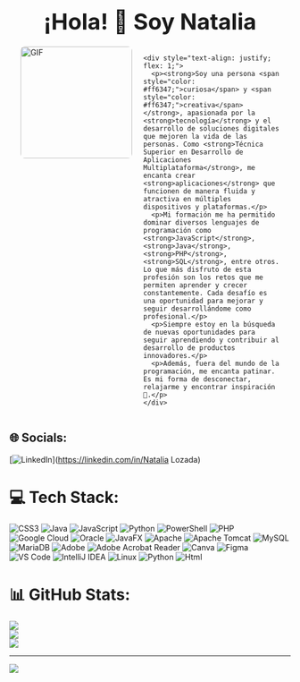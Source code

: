 <div style="display: flex; flex-direction: column; align-items: center; margin: 20px;">
  <h1 style="font-size: 2.5rem; text-align: center; margin-bottom: 20px;">¡Hola! 👋 Soy Natalia</h1>
  
  <div style="display: flex; flex-direction: row; align-items: flex-start; gap: 20px; max-width: 800px;">
    <img 
      src="https://raw.githubusercontent.com/rahul-jha98/rahul-jha98/main/techstack.gif" 
      alt="GIF" 
      style="width: 200px; border-radius: 8px;"
    />

    <div style="text-align: justify; flex: 1;">
      <p><strong>Soy una persona <span style="color: #ff6347;">curiosa</span> y <span style="color: #ff6347;">creativa</span></strong>, apasionada por la <strong>tecnología</strong> y el desarrollo de soluciones digitales que mejoren la vida de las personas. Como <strong>Técnica Superior en Desarrollo de Aplicaciones Multiplataforma</strong>, me encanta crear <strong>aplicaciones</strong> que funcionen de manera fluida y atractiva en múltiples dispositivos y plataformas.</p>
      <p>Mi formación me ha permitido dominar diversos lenguajes de programación como <strong>JavaScript</strong>, <strong>Java</strong>, <strong>PHP</strong>, <strong>SQL</strong>, entre otros. Lo que más disfruto de esta profesión son los retos que me permiten aprender y crecer constantemente. Cada desafío es una oportunidad para mejorar y seguir desarrollándome como profesional.</p>
      <p>Siempre estoy en la búsqueda de nuevas oportunidades para seguir aprendiendo y contribuir al desarrollo de productos innovadores.</p>
      <p>Además, fuera del mundo de la programación, me encanta patinar. Es mi forma de desconectar, relajarme y encontrar inspiración 🌈.</p>
    </div>
  </div>
</div>





## 🌐 Socials:
[![LinkedIn](https://img.shields.io/badge/LinkedIn-%230077B5.svg?logo=linkedin&logoColor=white)](https://linkedin.com/in/Natalia Lozada) 

# 💻 Tech Stack:
![CSS3](https://img.shields.io/badge/css3-%231572B6.svg?style=for-the-badge&logo=css3&logoColor=white) ![Java](https://img.shields.io/badge/java-%23ED8B00.svg?style=for-the-badge&logo=openjdk&logoColor=white) ![JavaScript](https://img.shields.io/badge/javascript-%23323330.svg?style=for-the-badge&logo=javascript&logoColor=%23F7DF1E) ![Python](https://img.shields.io/badge/python-3670A0?style=for-the-badge&logo=python&logoColor=ffdd54) ![PowerShell](https://img.shields.io/badge/PowerShell-%235391FE.svg?style=for-the-badge&logo=powershell&logoColor=white) ![PHP](https://img.shields.io/badge/php-%23777BB4.svg?style=for-the-badge&logo=php&logoColor=white) ![Google Cloud](https://img.shields.io/badge/GoogleCloud-%234285F4.svg?style=for-the-badge&logo=google-cloud&logoColor=white) ![Oracle](https://img.shields.io/badge/Oracle-F80000?style=for-the-badge&logo=oracle&logoColor=white) ![JavaFX](https://img.shields.io/badge/javafx-%23FF0000.svg?style=for-the-badge&logo=javafx&logoColor=white) ![Apache](https://img.shields.io/badge/apache-%23D42029.svg?style=for-the-badge&logo=apache&logoColor=white) ![Apache Tomcat](https://img.shields.io/badge/apache%20tomcat-%23F8DC75.svg?style=for-the-badge&logo=apache-tomcat&logoColor=black) ![MySQL](https://img.shields.io/badge/mysql-4479A1.svg?style=for-the-badge&logo=mysql&logoColor=white) ![MariaDB](https://img.shields.io/badge/MariaDB-003545?style=for-the-badge&logo=mariadb&logoColor=white) ![Adobe](https://img.shields.io/badge/adobe-%23FF0000.svg?style=for-the-badge&logo=adobe&logoColor=white) ![Adobe Acrobat Reader](https://img.shields.io/badge/Adobe%20Acrobat%20Reader-EC1C24.svg?style=for-the-badge&logo=Adobe%20Acrobat%20Reader&logoColor=white) ![Canva](https://img.shields.io/badge/Canva-%2300C4CC.svg?style=for-the-badge&logo=Canva&logoColor=white) ![Figma](https://img.shields.io/badge/figma-%23F24E1E.svg?style=for-the-badge&logo=figma&logoColor=white)
![VS Code](http://img.shields.io/badge/-VS%20Code-black?style=flat-square&logo=visualstudiocode&logoColor=3aa7f2)
![IntelliJ IDEA](http://img.shields.io/badge/-IntelliJ%20IDEA-black?style=flat-square&logo=intellijidea&logoColor=white)
![Linux](http://img.shields.io/badge/-Linux-fad134?style=flat-square&logo=linux&logoColor=black)
![Python](http://img.shields.io/badge/-Python-346e9e?style=flat-square&logo=python&logoColor=white)
![Html](http://img.shields.io/badge/-Html-e24c27?style=flat-square&logo=html5&logoColor=white)





# 📊 GitHub Stats:
![](https://github-readme-stats.vercel.app/api?username=natalialozada&theme=dark&hide_border=false&include_all_commits=false&count_private=true)<br/>
![](https://github-readme-streak-stats.herokuapp.com/?user=natalialozada&theme=dark&hide_border=false)<br/>
![](https://github-readme-stats.vercel.app/api/top-langs/?username=natalialozada&theme=dark&hide_border=false&include_all_commits=false&count_private=true&layout=compact)

---
[![](https://visitcount.itsvg.in/api?id=natalialozada&icon=0&color=0)](https://visitcount.itsvg.in)

<!-- Proudly created with GPRM ( https://gprm.itsvg.in ) -->
